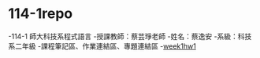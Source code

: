 # 114-1repo
-114-1 師大科技系程式語言
-授課教師：蔡芸琤老師
-姓名：蔡逸安
-系級：科技系二年級
-課程筆記區、作業連結區、專題連結區
-[week1hw1](https://github.com/41371108H/114-1repo/blob/main/Gradio_%E5%94%AE%E7%A5%A8%E7%B3%BB%E7%B5%B1.ipynb)


